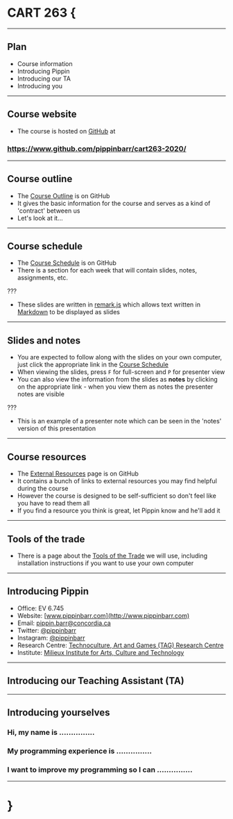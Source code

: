 # CART 263 {

---

## Plan

- Course information
- Introducing Pippin
- Introducing our TA
- Introducing you

---

## Course website

- The course is hosted on [GitHub](https://www.github.com/) at

### https://www.github.com/pippinbarr/cart263-2020/

---

## Course outline

- The [Course Outline](https://github.com/pippinbarr/cart263-2020/blob/master/course-information/course-outline.md) is on GitHub
- It gives the basic information for the course and serves as a kind of 'contract' between us
- Let's look at it...

---

## Course schedule

- The [Course Schedule](https://github.com/pippinbarr/cart263-2020/blob/master/course-information/course-schedule.md) is on GitHub
- There is a section for each week that will contain slides, notes, assignments, etc.

???

- These slides are written in [remark.js](https://github.com/gnab/remark) which allows text written in [Markdown](https://github.com/adam-p/markdown-here/wiki/Markdown-Cheatsheet) to be displayed as slides

---

## Slides and notes

- You are expected to follow along with the slides on your own computer, just click the appropriate link in the [Course Schedule](https://github.com/pippinbarr/cart263-2020/blob/master/course-information/course-schedule.md)
- When viewing the slides, press `F` for full-screen and `P` for presenter view
- You can also view the information from the slides as __notes__ by clicking on the appropriate link - when you view them as notes the presenter notes are visible

???

- This is an example of a presenter note which can be seen in the 'notes' version of this presentation

---

## Course resources

- The [External Resources](https://github.com/pippinbarr/cart263-2020/blob/master/course-information/external-resources.md) page is on GitHub
- It contains a bunch of links to external resources you may find helpful during the course
- However the course is designed to be self-sufficient so don't feel like you have to read them all
- If you find a resource you think is great, let Pippin know and he'll add it

---

## Tools of the trade

- There is a page about the [Tools of the Trade](https://github.com/pippinbarr/cart263-2020/blob/master/course-information/tools-of-the-trade.md) we will use, including installation instructions if you want to use your own computer

---

## Introducing Pippin

- Office: EV 6.745
- Website: [www.pippinbarr.com](http://www.pippinbarr.com)
- Email: [pippin.barr@concordia.ca](mailto:pippin.barr@concordia.ca)
- Twitter: [@pippinbarr](http://www.twitter.com/pippinbarr)
- Instagram: [@pippinbarr](http://www.instagram.com/pippinbarr)
- Research Centre: [Technoculture, Art and Games (TAG) Research Centre](http://tag.hexagram.ca)
- Institute: [Milieux Institute for Arts, Culture and Technology](http://milieux.concordia.ca)

---

## Introducing our Teaching Assistant (TA)

---

## Introducing yourselves

### Hi, my name is ...............

### My programming experience is ...............

### I want to improve my programming so I can ...............

---

# }
